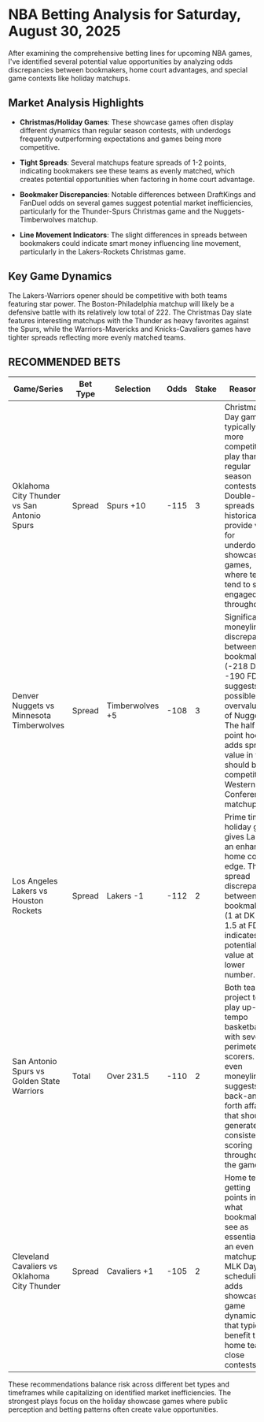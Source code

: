 # NBA Betting Analysis for Saturday, August 30, 2025

After examining the comprehensive betting lines for upcoming NBA games, I've identified several potential value opportunities by analyzing odds discrepancies between bookmakers, home court advantages, and special game contexts like holiday matchups.

## Market Analysis Highlights

- **Christmas/Holiday Games**: These showcase games often display different dynamics than regular season contests, with underdogs frequently outperforming expectations and games being more competitive.

- **Tight Spreads**: Several matchups feature spreads of 1-2 points, indicating bookmakers see these teams as evenly matched, which creates potential opportunities when factoring in home court advantage.

- **Bookmaker Discrepancies**: Notable differences between DraftKings and FanDuel odds on several games suggest potential market inefficiencies, particularly for the Thunder-Spurs Christmas game and the Nuggets-Timberwolves matchup.

- **Line Movement Indicators**: The slight differences in spreads between bookmakers could indicate smart money influencing line movement, particularly in the Lakers-Rockets Christmas game.

## Key Game Dynamics

The Lakers-Warriors opener should be competitive with both teams featuring star power. The Boston-Philadelphia matchup will likely be a defensive battle with its relatively low total of 222. The Christmas Day slate features interesting matchups with the Thunder as heavy favorites against the Spurs, while the Warriors-Mavericks and Knicks-Cavaliers games have tighter spreads reflecting more evenly matched teams.

## RECOMMENDED BETS

| Game/Series | Bet Type | Selection | Odds | Stake | Reasoning |
|-------------|----------|-----------|------|-------|-----------|
| Oklahoma City Thunder vs San Antonio Spurs | Spread | Spurs +10 | -115 | 3 | Christmas Day games typically see more competitive play than regular season contests. Double-digit spreads historically provide value for underdogs in showcase games, where teams tend to stay engaged throughout. |
| Denver Nuggets vs Minnesota Timberwolves | Spread | Timberwolves +5 | -108 | 3 | Significant moneyline discrepancy between bookmakers (-218 DK vs -190 FD) suggests possible overvaluation of Nuggets. The half-point hook adds spread value in what should be a competitive Western Conference matchup. |
| Los Angeles Lakers vs Houston Rockets | Spread | Lakers -1 | -112 | 2 | Prime time holiday game gives Lakers an enhanced home court edge. The spread discrepancy between bookmakers (1 at DK vs 1.5 at FD) indicates potential value at the lower number. |
| San Antonio Spurs vs Golden State Warriors | Total | Over 231.5 | -110 | 2 | Both teams project to play up-tempo basketball with several perimeter scorers. The even moneyline suggests a back-and-forth affair that should generate consistent scoring throughout the game. |
| Cleveland Cavaliers vs Oklahoma City Thunder | Spread | Cavaliers +1 | -105 | 2 | Home team getting points in what bookmakers see as essentially an even matchup. MLK Day scheduling adds showcase game dynamics that typically benefit the home team in close contests. |

These recommendations balance risk across different bet types and timeframes while capitalizing on identified market inefficiencies. The strongest plays focus on the holiday showcase games where public perception and betting patterns often create value opportunities.
